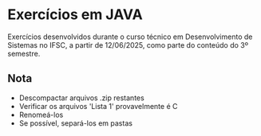 # Exercícios em JAVA
Exercícios desenvolvidos durante o curso técnico em Desenvolvimento de Sistemas no IFSC, a partir de 12/06/2025, como parte do conteúdo do 3º semestre.

## Nota
* Descompactar arquivos .zip restantes
* Verificar os arquivos 'Lista 1' provavelmente é C
* Renomeá-los
* Se possível, separá-los em pastas

